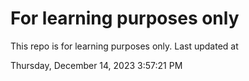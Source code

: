 # For learning purposes only
This repo is for learning purposes only.
Last updated at

Thursday, December 14, 2023 3:57:21 PM

